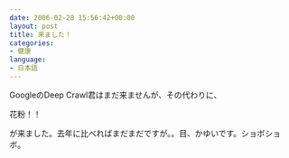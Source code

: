 ```yaml
---
date: 2006-02-28 15:56:42+00:00
layout: post
title: 来ました！
categories:
- 健康
language:
- 日本語
---
```


GoogleのDeep Crawl君はまだ来ませんが、その代わりに、

花粉！！

が来ました。去年に比べればまだまだですが。。目、かゆいです。ショボショボ。
